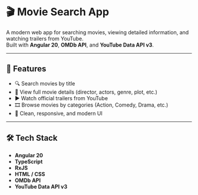 # 🎬 Movie Search App

A modern web app for searching movies, viewing detailed information, and watching trailers from YouTube.  
Built with **Angular 20**, **OMDb API**, and **YouTube Data API v3**.

---

## 🚀 Features

- 🔍 Search movies by title  
- 🎥 View full movie details (director, actors, genre, plot, etc.)  
- ▶️ Watch official trailers from YouTube  
- 🎞️ Browse movies by categories (Action, Comedy, Drama, etc.)  
- 💅 Clean, responsive, and modern UI  

---

## 🛠️ Tech Stack

- **Angular 20**
- **TypeScript**
- **RxJS**
- **HTML / CSS**
- **OMDb API**
- **YouTube Data API v3**
